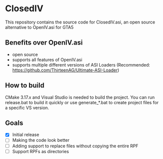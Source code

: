 # ClosedIV

This repository contains the source code for ClosedIV.asi, an open source alternative to OpenIV.asi for GTA5

## Benefits over OpenIV.asi

- open source
- supports all features of OpenIV.asi
- supports multiple different versions of ASI Loaders (Recommended: https://github.com/ThirteenAG/Ultimate-ASI-Loader)

## How to build

CMake 3.17.x and Visual Studio is needed to build the project. You can run release.bat to build it quickly or use generate_*.bat to create project files for a specific VS version.

## Goals
- [x] Initial release
- [ ] Making the code look better
- [ ] Adding support to replace files without copying the entire RPF
- [ ] Support RPFs as directories
